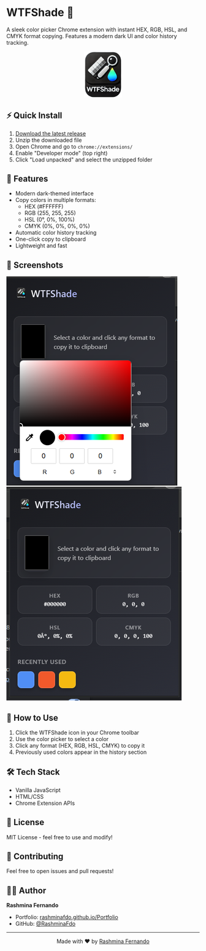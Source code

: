 # WTFShade 🎨

A sleek color picker Chrome extension with instant HEX, RGB, HSL, and CMYK format copying. Features a modern dark UI and color history tracking.

<p align="center">
  <img src="logo.png" alt="WTFShade Logo" width="100"/>
</p>

## ⚡ Quick Install

1. [Download the latest release]([https://github.com/RashminaFdo/WTFShade/])
2. Unzip the downloaded file
3. Open Chrome and go to `chrome://extensions/`
4. Enable "Developer mode" (top right)
5. Click "Load unpacked" and select the unzipped folder

## 🎨 Features

- Modern dark-themed interface
- Copy colors in multiple formats:
  - HEX (#FFFFFF)
  - RGB (255, 255, 255)
  - HSL (0°, 0%, 100%)
  - CMYK (0%, 0%, 0%, 0%)
- Automatic color history tracking
- One-click copy to clipboard
- Lightweight and fast

## 📸 Screenshots

![WTFShade Interface](screenshot1.png)
![Color Formats](screenshot2.png)

## 🚀 How to Use

1. Click the WTFShade icon in your Chrome toolbar
2. Use the color picker to select a color
3. Click any format (HEX, RGB, HSL, CMYK) to copy it
4. Previously used colors appear in the history section

## 🛠️ Tech Stack

- Vanilla JavaScript
- HTML/CSS
- Chrome Extension APIs

## 📝 License

MIT License - feel free to use and modify!

## 🤝 Contributing

Feel free to open issues and pull requests!

## 👩‍💻 Author

**Rashmina Fernando**

- Portfolio: [rashminafdo.github.io/Portfolio](https://rashminafdo.github.io/Portfolio/)
- GitHub: [@RashminaFdo](https://github.com/RashminaFdo)

---

<p align="center">
  Made with ❤️ by <a href="https://rashminafdo.github.io/Portfolio/">Rashmina Fernando</a>
</p>
